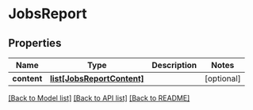 # JobsReport

## Properties
Name | Type | Description | Notes
------------ | ------------- | ------------- | -------------
**content** | [**list[JobsReportContent]**](JobsReportContent.md) |  | [optional] 

[[Back to Model list]](../README.md#documentation-for-models) [[Back to API list]](../README.md#documentation-for-api-endpoints) [[Back to README]](../README.md)


